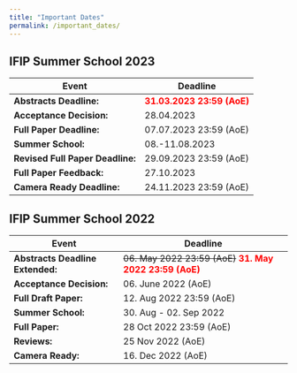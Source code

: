 ```yaml
---
title: "Important Dates"
permalink: /important_dates/
---
```


## IFIP Summer School 2023

| Event | Deadline |
| -- | -- |
| **Abstracts Deadline:** | <span style="color: red">**31.03.2023 23:59 (AoE)**</span> |
| **Acceptance Decision:** | 28.04.2023 |
| **Full Paper Deadline:** | 07.07.2023 23:59 (AoE) |
| **Summer School:** | 08.-11.08.2023 |
| **Revised Full Paper Deadline:** | 29.09.2023 23:59 (AoE) |
| **Full Paper Feedback:** | 27.10.2023 |
| **Camera Ready Deadline:** | 24.11.2023 23:59 (AoE) |

## IFIP Summer School 2022

| Event | Deadline |
| -- | -- |
| **Abstracts Deadline Extended:** | ~~06. May 2022 23:59 (AoE)~~  <span style="color: red">**31. May 2022 23:59 (AoE)**</span>|
| **Acceptance Decision:** | 06. June 2022 (AoE) |
| **Full Draft Paper:** | 12. Aug 2022 23:59 (AoE) |
| **Summer School:** | 30. Aug - 02. Sep 2022 |
| **Full Paper:** | 28 Oct 2022 23:59 (AoE) |
| **Reviews:** | 25 Nov 2022 (AoE) |
| **Camera Ready:** | 16. Dec 2022 (AoE) |